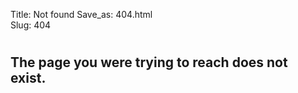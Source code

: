Title: Not found
Save_as: 404.html   
Slug: 404

# <i class="bi bi-x-circle"></i>

## The page you were trying to reach does not exist. 
